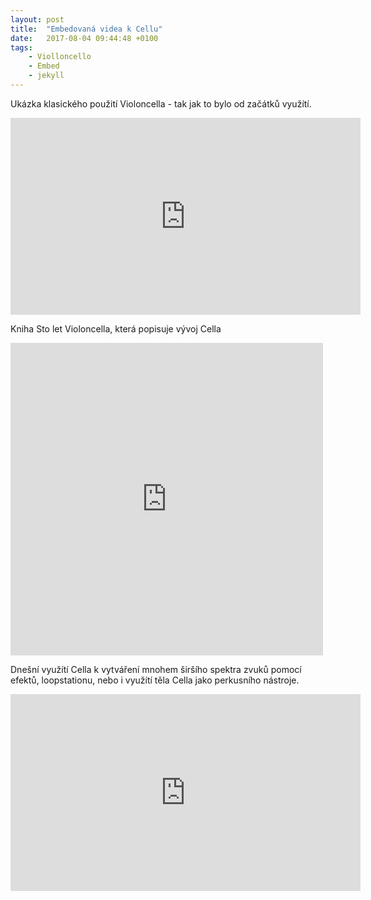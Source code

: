```yaml
---
layout: post
title:  "Embedovaná videa k Cellu"
date:   2017-08-04 09:44:48 +0100
tags: 
    - Violloncello
    - Embed
    - jekyll
---
```


Ukázka klasického použití Violoncella - tak jak to bylo od začátků využítí.
<iframe width="560" height="315" src="https://www.youtube.com/embed/PCicM6i59_I" frameborder="0" allowfullscreen></iframe>

Kniha Sto let Violoncella, která popisuje vývoj Cella
<iframe frameborder="0" scrolling="no" style="border:0px" src="https://books.google.cz/books?id=wHTF3YRP_zkC&lpg=PA62&ots=GpzFtmSV0q&dq=Modern%20use%20of%20Violoncello&hl=cs&pg=PA62&output=embed" width=500 height=500></iframe>

Dnešní využítí Cella k vytváření mnohem širšího spektra zvuků pomocí efektů, loopstationu, nebo i využítí těla Cella jako perkusního nástroje.
<iframe width="560" height="315" src="https://www.youtube.com/embed/uT3SBzmDxGk" frameborder="0" allowfullscreen></iframe>


